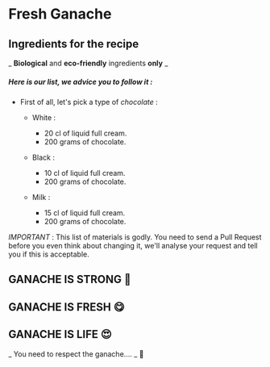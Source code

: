 # **Fresh Ganache**

## Ingredients for the recipe
_ **Biological** and **eco-friendly** ingredients **only** _

##### Here is our list, we advice you to follow it :
* First of all, let's pick a type of *chocolate* :

	* White :
		* 20 cl of liquid full cream.
		* 200 grams of chocolate.

	* Black :
		* 10 cl of liquid full cream.
		* 200 grams of chocolate.

	* Milk :
		* 15 cl of liquid full cream.
		* 200 grams of chocolate.

_IMPORTANT_ : This list of materials is godly. You need to send a Pull Request before you even think about changing it, we'll analyse your request and tell you if this is acceptable.


## GANACHE IS STRONG :muscle:
## GANACHE IS FRESH :yum:
## GANACHE IS LIFE :heart_eyes:

_ You need to respect the ganache.... _ :facepunch: